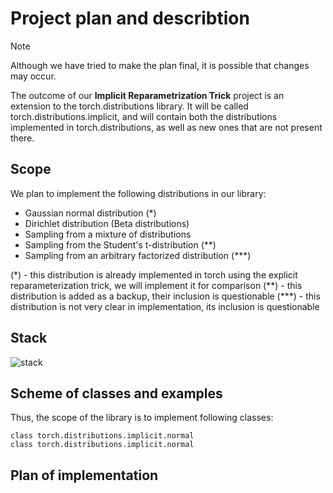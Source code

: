 # Project plan and describtion
> [!NOTE]
> Although we have tried to make the plan final, it is possible that changes may occur.

The outcome of our __Implicit Reparametrization Trick__ project is an extension to the torch.distributions library. It will be called torch.distributions.implicit, and will contain both the distributions implemented in torch.distributions, as well as new ones that are not present there.
## Scope
We plan to implement the following distributions in our library:
- Gaussian normal distribution (*)
- Dirichlet distribution (Beta distributions)
- Sampling from a mixture of distributions
- Sampling from the Student's t-distribution (**)
- Sampling from an arbitrary factorized distribution (***)

(\*) - this distribution is already implemented in torch using the explicit reparameterization trick, we will implement it for comparison
(\*\*) - this distribution is added as a backup, their inclusion is questionable
(\*\*\*) - this distribution is not very clear in implementation, its inclusion is questionable

## Stack
![stack](./images/stack)



## Scheme of classes and examples

Thus, the scope of the library is to implement following classes:
```
class torch.distributions.implicit.normal
class torch.distributions.implicit.normal
```

## Plan of implementation

